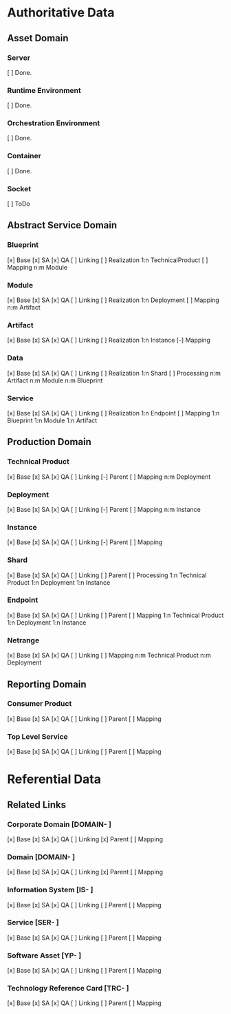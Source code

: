 # Authoritative Data

## Asset Domain

### Server
[ ] Done.
### Runtime Environment
[ ] Done.
### Orchestration Environment
[ ] Done.
### Container
[ ] Done.
### Socket
[ ] ToDo


## Abstract Service Domain

### Blueprint
[x] Base
[x] SA
[x] QA
[ ] Linking
[ ] Realization 1:n TechnicalProduct
[ ] Mapping     n:m Module
### Module
[x] Base
[x] SA
[x] QA
[ ] Linking
[ ] Realization 1:n Deployment
[ ] Mapping     n:m Artifact
### Artifact
[x] Base
[x] SA
[x] QA
[ ] Linking
[ ] Realization 1:n Instance
[-] Mapping
### Data
[x] Base
[x] SA
[x] QA
[ ] Linking
[ ] Realization 1:n Shard
[ ] Processing  n:m Artifact
                n:m Module
                n:m Blueprint
### Service
[x] Base
[x] SA
[x] QA
[ ] Linking
[ ] Realization 1:n Endpoint
[ ] Mapping     1:n Blueprint
                1:n Module
                1:n Artifact

## Production Domain

### Technical Product
[x] Base
[x] SA
[x] QA
[ ] Linking
[-] Parent
[ ] Mapping       n:m Deployment
### Deployment
[x] Base
[x] SA
[x] QA
[ ] Linking
[-] Parent
[ ] Mapping       n:m Instance
### Instance
[x] Base
[x] SA
[x] QA
[ ] Linking
[-] Parent
[ ] Mapping
### Shard
[x] Base
[x] SA
[x] QA
[ ] Linking
[ ] Parent
[ ] Processing    1:n Technical Product
                  1:n Deployment
                  1:n Instance
### Endpoint
[x] Base
[x] SA
[x] QA
[ ] Linking
[ ] Parent
[ ] Mapping       1:n Technical Product
                  1:n Deployment
                  1:n Instance
### Netrange
[x] Base
[x] SA
[x] QA
[ ] Linking
[ ] Mapping       n:m Technical Product
                  n:m Deployment


## Reporting Domain

### Consumer Product
[x] Base
[x] SA
[x] QA
[ ] Linking
[ ] Parent
[ ] Mapping
### Top Level Service
[x] Base
[x] SA
[x] QA
[ ] Linking
[ ] Parent
[ ] Mapping

# Referential Data

## Related Links

### Corporate Domain          [DOMAIN- ]
[x] Base
[x] SA
[x] QA
[ ] Linking
[x] Parent
[ ] Mapping
### Domain                    [DOMAIN- ]
[x] Base
[x] SA
[x] QA
[ ] Linking
[x] Parent
[ ] Mapping
### Information System        [IS-     ]
[x] Base
[x] SA
[x] QA
[ ] Linking
[ ] Parent
[ ] Mapping
### Service                   [SER-    ]
[x] Base
[x] SA
[x] QA
[ ] Linking
[ ] Parent
[ ] Mapping
### Software Asset            [YP-     ]
[x] Base
[x] SA
[x] QA
[ ] Linking
[ ] Parent
[ ] Mapping
### Technology Reference Card [TRC-    ]
[x] Base
[x] SA
[x] QA
[ ] Linking
[ ] Parent
[ ] Mapping
